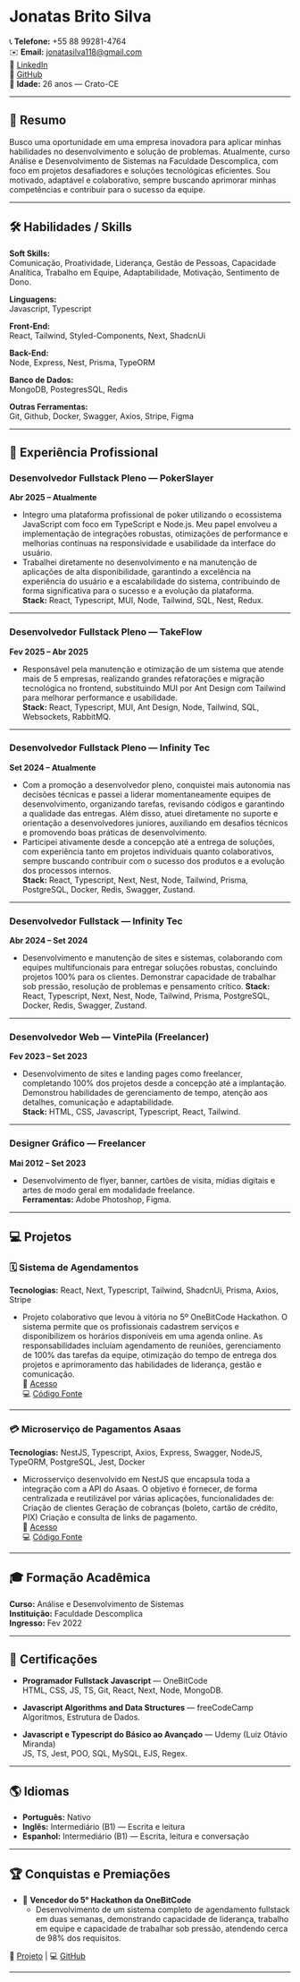 # Jonatas Brito Silva

📞 **Telefone:** +55 88 99281-4764  
✉️ **Email:** jonatasilva118@gmail.com  
🔗 [LinkedIn](https://www.linkedin.com/in/jscodedevelopment)  
🔗 [GitHub](https://github.com/JsCodeDevlopment)  
📍 **Idade:** 26 anos — Crato-CE

---

## 🎯 Resumo

Busco uma oportunidade em uma empresa inovadora para aplicar minhas habilidades no desenvolvimento e solução de problemas. Atualmente, curso Análise e Desenvolvimento de Sistemas na Faculdade Descomplica, com foco em projetos desafiadores e soluções tecnológicas eficientes. Sou motivado, adaptável e colaborativo, sempre buscando aprimorar minhas competências e contribuir para o sucesso da equipe.

---

## 🛠 Habilidades / Skills

**Soft Skills:**  
Comunicação, Proatividade, Liderança, Gestão de Pessoas, Capacidade Analítica, Trabalho em Equipe, Adaptabilidade, Motivação, Sentimento de Dono.

**Linguagens:**  
Javascript, Typescript

**Front-End:**  
React, Tailwind, Styled-Components, Next, ShadcnUi

**Back-End:**  
Node, Express, Nest, Prisma, TypeORM

**Banco de Dados:**  
MongoDB, PostegresSQL, Redis

**Outras Ferramentas:**  
Git, Github, Docker, Swagger, Axios, Stripe, Figma

---

## 💼 Experiência Profissional

### Desenvolvedor Fullstack Pleno — **PokerSlayer**

**Abr 2025 – Atualmente**

- Integro uma plataforma profissional de poker utilizando o ecossistema JavaScript com foco em TypeScript e Node.js. Meu papel envolveu a implementação de integrações robustas, otimizações de performance e melhorias contínuas na responsividade e usabilidade da interface do usuário.
- Trabalhei diretamente no desenvolvimento e na manutenção de aplicações de alta disponibilidade, garantindo a excelência na experiência do usuário e a escalabilidade do sistema, contribuindo de forma significativa para o sucesso e a evolução da plataforma.  
  **Stack:** React, Typescript, MUI, Node, Tailwind, SQL, Nest, Redux.

---

### Desenvolvedor Fullstack Pleno — **TakeFlow**

**Fev 2025 – Abr 2025**

- Responsável pela manutenção e otimização de um sistema que atende mais de 5 empresas,
  realizando grandes refatorações e migração tecnológica no frontend, substituindo MUI por Ant Design com
  Tailwind para melhorar performance e usabilidade.  
   **Stack:** React, Typescript, MUI, Ant Design, Node, Tailwind, SQL, Websockets, RabbitMQ.

---

### Desenvolvedor Fullstack Pleno — **Infinity Tec**

**Set 2024 – Atualmente**

- Com a promoção a desenvolvedor pleno, conquistei mais autonomia nas decisões técnicas e passei
  a liderar momentaneamente equipes de desenvolvimento, organizando tarefas, revisando códigos e garantindo a
  qualidade das entregas. Além disso, atuei diretamente no suporte e orientação a desenvolvedores juniores,
  auxiliando em desafios técnicos e promovendo boas práticas de desenvolvimento.
- Participei ativamente desde a concepção até a entrega de soluções, com experiência tanto em projetos
  individuais quanto colaborativos, sempre buscando contribuir com o sucesso dos produtos e a evolução dos
  processos internos.  
   **Stack:** React, Typescript, Next, Nest, Node, Tailwind, Prisma, PostgreSQL, Docker, Redis, Swagger, Zustand.

---

### Desenvolvedor Fullstack — **Infinity Tec**

**Abr 2024 – Set 2024**

- Desenvolvimento e manutenção de sites e sistemas, colaborando com equipes multifuncionais para
  entregar soluções robustas, concluindo projetos 100% para os clientes. Demonstrar capacidade de trabalhar sob
  pressão, resolução de problemas e pensamento crítico.
   **Stack:** React, Typescript, Next, Nest, Node, Tailwind, Prisma, PostgreSQL, Docker, Redis, Swagger, Zustand.

---

### Desenvolvedor Web — **VintePila (Freelancer)**

**Fev 2023 – Set 2023**

- Desenvolvimento de sites e landing pages como freelancer, completando 100% dos projetos desde
  a concepção até a implantação. Demonstrou habilidades de gerenciamento de tempo, atenção aos detalhes,
  comunicação e adaptabilidade.  
   **Stack:** HTML, CSS, Javascript, Typescript, React, Tailwind.

---

### Designer Gráfico — **Freelancer**

**Mai 2012 – Set 2023**

- Desenvolvimento de flyer, banner, cartões de visita, mídias digitais e artes de
  modo geral em modalidade freelance.  
   **Ferramentas:** Adobe Photoshop, Figma.

---

## 💻 Projetos

### 🗓 Sistema de Agendamentos

**Tecnologias:** React, Next, Typescript, Tailwind, ShadcnUi, Prisma, Axios, Stripe

- Projeto colaborativo que levou à vitória no 5º OneBitCode Hackathon. O sistema permite que os
  profissionais cadastrem serviços e disponibilizem os horários disponíveis em uma agenda online. As
  responsabilidades incluíam agendamento de reuniões, gerenciamento de 100% das tarefas da equipe, otimização
  do tempo de entrega dos projetos e aprimoramento das habilidades de liderança, gestão e comunicação.  
  🔗 [Acesso](https://agendae-six.vercel.app/)  
  💻 [Código Fonte](https://github.com/evertonccarvalho/sistema-agendamentos)

---

### 💳 Microserviço de Pagamentos Asaas

**Tecnologias:** NestJS, Typescript, Axios, Express, Swagger, NodeJS, TypeORM, PostgreSQL, Jest, Docker

- Microsserviço desenvolvido em NestJS que encapsula toda a integração com a API do Asaas. O
  objetivo é fornecer, de forma centralizada e reutilizável por várias aplicações, funcionalidades de: Criação de
  clientes Geração de cobranças (boleto, cartão de crédito, PIX) Criação e consulta de links de pagamento.  
  🔗 [Acesso](https://asaas-payment-microservice.vercel.app/)  
  💻 [Código Fonte](https://github.com/JsCodeDevlopment/asaas-payment-microservice)

---

## 🎓 Formação Acadêmica

**Curso:** Análise e Desenvolvimento de Sistemas  
**Instituição:** Faculdade Descomplica  
**Ingresso:** Fev 2022

---

## 📜 Certificações

- **Programador Fullstack Javascript** — OneBitCode  
  HTML, CSS, JS, TS, Git, React, Next, Node, MongoDB.

- **Javascript Algorithms and Data Structures** — freeCodeCamp  
  Algoritmos, Estrutura de Dados.

- **Javascript e Typescript do Básico ao Avançado** — Udemy (Luiz Otávio Miranda)  
  JS, TS, Jest, POO, SQL, MySQL, EJS, Regex.

---

## 🌎 Idiomas

- **Português:** Nativo
- **Inglês:** Intermediário (B1) — Escrita e leitura
- **Espanhol:** Intermediário (B1) — Escrita, leitura e conversação

---

## 🏆 Conquistas e Premiações

- 🥇 **Vencedor do 5° Hackathon da OneBitCode**
  - Desenvolvimento de um sistema completo de agendamento fullstack em duas semanas, demonstrando
    capacidade de liderança, trabalho em equipe e capacidade de trabalhar sob pressão, atendendo cerca de 98%
    dos requisitos.

🔗 [Projeto](https://agendae-six.vercel.app/) | 💻 [GitHub](https://github.com/evertonccarvalho/sistema-agendamentos)

---
